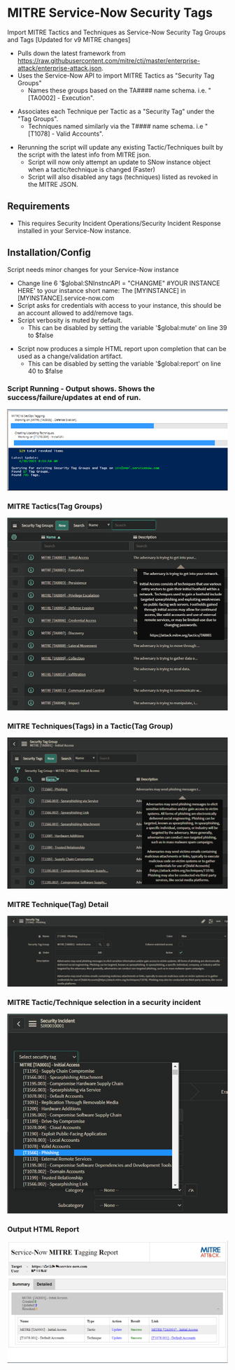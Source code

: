 # MITRE Service-Now Security Tags
Import MITRE Tactics and Techniques as Service-Now Security Tag Groups and Tags [Updated for v9 MITRE changes]

- Pulls down the latest framework from https://raw.githubusercontent.com/mitre/cti/master/enterprise-attack/enterprise-attack.json.
- Uses the Service-Now API to import MITRE Tactics as "Security Tag Groups"
  - Names these groups based on the TA#### name schema. i.e. "[TA0002] - Execution".</p>
- Associates each Technique per Tactic as a "Security Tag" under the "Tag Groups".
  - Techniques named similarly via the T#### name schema. i.e "[T1078] - Valid Accounts".</p>
- Rerunning the script will update any existing Tactic/Techniques built by the script with the latest info from MITRE json.
  -  Script will now only attempt an update to SNow instance object when a tactic/technique is changed (Faster)
  -  Script will also disabled any tags (techniques) listed as revoked in the MITRE JSON.</p>

## Requirements
- This requires Security Incident Operations/Security Incident Response installed in your Service-Now instance.

## Installation/Config
  Script needs minor changes for your Service-Now instance
  - Change line 6 '$global:SNInstncAPI = "CHANGME" #YOUR INSTANCE HERE' to your instance short name: The [MYINSTANCE] in [MYINSTANCE].service-now.com
  - Script asks for credentials with access to your instance, this should be an account allowed to add/remove tags.
  - Script verbosity is muted by default.
     -   This can be disabled by setting the variable '$global:mute' on line 39 to $false</p>
  - Script now produces a simple HTML report upon completion that can be used as a change/validation artifact.
     -   This can be disabled by setting the variable '$global:report' on line 40 to $false</p>  
  
### Script Running - Output shows. Shows the success/failure/updates at end of run. 
![alt text](https://github.com/nterl0k/MITRE_SN_Tags/blob/master/images/Script%20Running2.png?raw=true)

### MITRE Tactics(Tag Groups)
![alt text](https://github.com/nterl0k/MITRE_SN_Tags/blob/master/images/MITRE%20Tag%20Groups.png?raw=true)

### MITRE Techniques(Tags) in a Tactic(Tag Group)
![alt text](https://github.com/nterl0k/MITRE_SN_Tags/blob/master/images/MITRE%20Tag%20Group.png?raw=true)

### MITRE Technique(Tag) Detail
![alt text](https://github.com/nterl0k/MITRE_SN_Tags/blob/master/images/MITRE%20Tag.png?raw=true)

### MITRE Tactic/Technique selection in a security incident
![alt text](https://github.com/nterl0k/MITRE_SN_Tags/blob/master/images/Incident%20Tagging.png?raw=true)

### Output HTML Report
![alt text](https://github.com/nterl0k/MITRE_SN_Tags/blob/master/images/HTML%20Report.png?raw=true)
